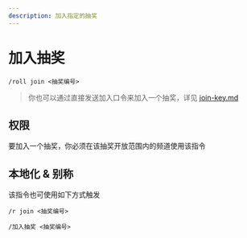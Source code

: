 ```yaml
---
description: 加入指定的抽奖
---
```


# 加入抽奖

```
/roll join <抽奖编号>
```

> 你也可以通过直接发送加入口令来加入一个抽奖，详见 [join-key.md](../advanced/join-key.md "mention")

## 权限

要加入一个抽奖，你必须在该抽奖开放范围内的频道使用该指令

## 本地化 & 别称

该指令也可使用如下方式触发

```
/r join <抽奖编号>

/加入抽奖 <抽奖编号>
```
